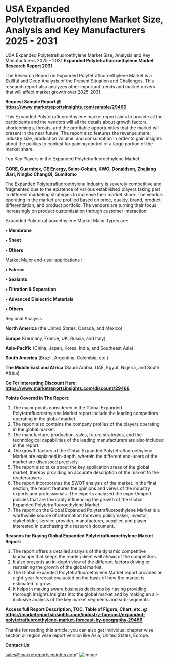 # USA Expanded Polytetrafluoroethylene Market Size, Analysis and Key Manufacturers 2025 - 2031
USA Expanded Polytetrafluoroethylene Market Size, Analysis and Key Manufacturers 2025 - 2031
<strong>Expanded Polytetrafluoroethylene Market Research Report 2031</strong>

The Research Report on Expanded Polytetrafluoroethylene Market is a Skillful and Deep Analysis of the Present Situation and Challenges. This research report also analyzes other important trends and market drivers that will affect market growth over 2025-2031.

<strong>Request Sample Report @ <a href=https://www.marketreportsinsights.com/sample/29466>https://www.marketreportsinsights.com/sample/29466</a></strong>

This Expanded Polytetrafluoroethylene market report aims to provide all the participants and the vendors will all the details about growth factors, shortcomings, threats, and the profitable opportunities that the market will present in the near future. The report also features the revenue share, industry size, production volume, and consumption in order to gain insights about the politics to contest for gaining control of a large portion of the market share.

Top Key Players in the Expanded Polytetrafluoroethylene Market:

<strong>GORE, Guarnitex, GE Energy, Saint-Gobain, KWO, Donaldson, Zhejiang Jiari, Ningbo ChangQi, Sumitomo</strong>

The Expanded Polytetrafluoroethylene Industry is severely competitive and fragmented due to the existence of various established players taking part in different marketing strategies to increase their market share. The vendors operating in the market are profiled based on price, quality, brand, product differentiation, and product portfolio. The vendors are turning their focus increasingly on product customization through customer interaction.

Expanded Polytetrafluoroethylene Market Major Types are:

<strong>• Membrane

• Sheet

• Others</strong>

Market Major end-user applications :

<strong>• Fabrics

• Sealants

• Filtration & Separation

• Advanced Dielectric Materials

• Others</strong>

Regional Analysis

</u><strong><b>North America</b></strong> (the United States, Canada, and Mexico)

<strong><b>Europe </b></strong>(Germany, France, UK, Russia, and Italy)

<strong><b>Asia-Pacific</b></strong> (China, Japan, Korea, India, and Southeast Asia)

<strong><b>South America</b></strong> (Brazil, Argentina, Colombia, etc.)

<strong><b>The Middle East and Africa</b></strong> (Saudi Arabia, UAE, Egypt, Nigeria, and South Africa)

<strong>Go For Interesting Discount Here: <a href=https://www.marketreportsinsights.com/discount/29466>https://www.marketreportsinsights.com/discount/29466</a></strong>

<strong>Points Covered in The Report:</strong>
<ol>
  <li>The major points considered in the Global Expanded Polytetrafluoroethylene Market report include the leading competitors operating in the global market.</li>
  <li>The report also contains the company profiles of the players operating in the global market.</li>
  <li>The manufacture, production, sales, future strategies, and the technological capabilities of the leading manufacturers are also included in the report.</li>
  <li>The growth factors of the Global Expanded Polytetrafluoroethylene Market are explained in-depth, wherein the different end-users of the market are discussed precisely.</li>
  <li>The report also talks about the key application areas of the global market, thereby providing an accurate description of the market to the readers/users.</li>
  <li>The report incorporates the SWOT analysis of the market. In the final section, the report features the opinions and views of the industry experts and professionals. The experts analyzed the export/import policies that are favorably influencing the growth of the Global Expanded Polytetrafluoroethylene Market.</li>
  <li>The report on the Global Expanded Polytetrafluoroethylene Market is a worthwhile source of information for every policymaker, investor, stakeholder, service provider, manufacturer, supplier, and player interested in purchasing this research document.</li>
</ol>
<strong>Reasons for Buying Global Expanded Polytetrafluoroethylene Market Report:</strong>

<ol>
  <li>The report offers a detailed analysis of the dynamic competitive landscape that keeps the reader/client well ahead of the competitors.</li>
  <li>It also presents an in-depth view of the different factors driving or restraining the growth of the global market.</li>
  <li>The Global Expanded Polytetrafluoroethylene Market report provides an eight-year forecast evaluated on the basis of how the market is estimated to grow.</li>
  <li>It helps in making aware business decisions by having providing thorough insights insights into the global market and by making an all-inclusive analysis of the key market segments and sub-segments.</li>
</ol>
<strong>Access full Report Description, TOC, Table of Figure, Chart, etc. @ <a href=https://marketreportsinsights.com/industry-forecast/expanded-polytetrafluoroethylene-market-forecast-by-geography-29466>https://marketreportsinsights.com/industry-forecast/expanded-polytetrafluoroethylene-market-forecast-by-geography-29466</a></strong>


Thanks for reading this article; you can also get individual chapter wise section or region wise report version like Asia, United States, Europe.

<strong>Contact Us:</strong>

sales@marketreportsinsights.com"
![image](https://github.com/user-attachments/assets/ef7ef10e-ef23-45f7-9a63-e95be6ce3b38)
